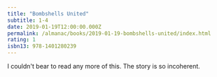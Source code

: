 ```yaml
---
title: "Bombshells United"
subtitle: 1-4
date: 2019-01-19T12:00:00.000Z
permalink: /almanac/books/2019-01-19-bombshells-united/index.html
rating: 1
isbn13: 978-1401280239
---
```


I couldn't bear to read any more of this. The story is so incoherent.